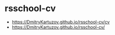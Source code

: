 # rsschool-cv
* https://DmitryKartuzov.github.io/rsschool-cv/cv
* https://DmitryKartuzov.github.io/rsschool-cv/
